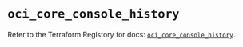 # `oci_core_console_history`

Refer to the Terraform Registory for docs: [`oci_core_console_history`](https://registry.terraform.io/providers/oracle/oci/6.18.0/docs/resources/core_console_history).
